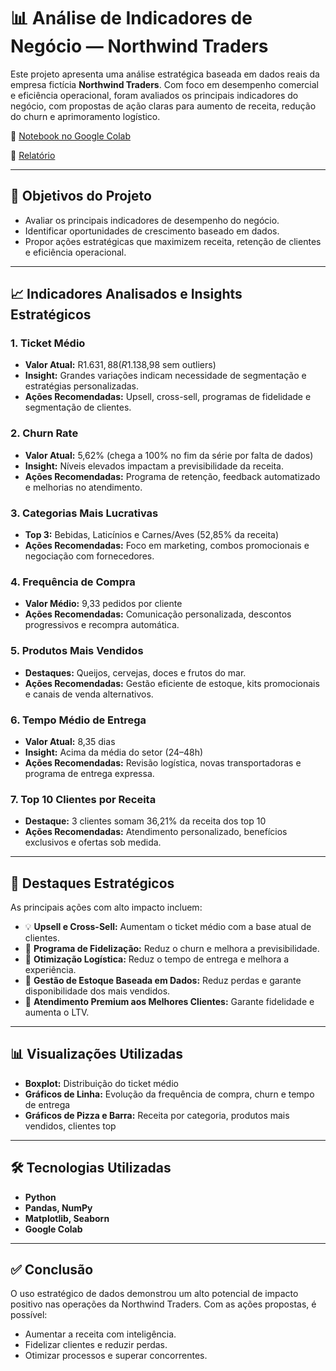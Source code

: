 # 📊 Análise de Indicadores de Negócio — Northwind Traders

Este projeto apresenta uma análise estratégica baseada em dados reais da empresa fictícia **Northwind Traders**. Com foco em desempenho comercial e eficiência operacional, foram avaliados os principais indicadores do negócio, com propostas de ação claras para aumento de receita, redução do churn e aprimoramento logístico.

🔗 [Notebook no Google Colab](https://colab.research.google.com/drive/1ergdGCCEuASvu-AjynlNMtTCa1-BIgpy?usp=sharing)

🔗 [Relatório](https://docs.google.com/document/d/12q4lhw7vqkrQxu-nx6JPe9URqp3VOH9kB8vFgRu9VIk/edit?usp=sharing)

---

## 📌 Objetivos do Projeto

- Avaliar os principais indicadores de desempenho do negócio.
- Identificar oportunidades de crescimento baseado em dados.
- Propor ações estratégicas que maximizem receita, retenção de clientes e eficiência operacional.

---

## 📈 Indicadores Analisados e Insights Estratégicos

### 1. **Ticket Médio**
- **Valor Atual:** R$1.631,88 (R$1.138,98 sem outliers)
- **Insight:** Grandes variações indicam necessidade de segmentação e estratégias personalizadas.
- **Ações Recomendadas:** Upsell, cross-sell, programas de fidelidade e segmentação de clientes.

### 2. **Churn Rate**
- **Valor Atual:** 5,62% (chega a 100% no fim da série por falta de dados)
- **Insight:** Níveis elevados impactam a previsibilidade da receita.
- **Ações Recomendadas:** Programa de retenção, feedback automatizado e melhorias no atendimento.

### 3. **Categorias Mais Lucrativas**
- **Top 3:** Bebidas, Laticínios e Carnes/Aves (52,85% da receita)
- **Ações Recomendadas:** Foco em marketing, combos promocionais e negociação com fornecedores.

### 4. **Frequência de Compra**
- **Valor Médio:** 9,33 pedidos por cliente
- **Ações Recomendadas:** Comunicação personalizada, descontos progressivos e recompra automática.

### 5. **Produtos Mais Vendidos**
- **Destaques:** Queijos, cervejas, doces e frutos do mar.
- **Ações Recomendadas:** Gestão eficiente de estoque, kits promocionais e canais de venda alternativos.

### 6. **Tempo Médio de Entrega**
- **Valor Atual:** 8,35 dias
- **Insight:** Acima da média do setor (24–48h)
- **Ações Recomendadas:** Revisão logística, novas transportadoras e programa de entrega expressa.

### 7. **Top 10 Clientes por Receita**
- **Destaque:** 3 clientes somam 36,21% da receita dos top 10
- **Ações Recomendadas:** Atendimento personalizado, benefícios exclusivos e ofertas sob medida.

---

## 🚀 Destaques Estratégicos

As principais ações com alto impacto incluem:

- 💡 **Upsell e Cross-Sell:** Aumentam o ticket médio com a base atual de clientes.
- 🧲 **Programa de Fidelização:** Reduz o churn e melhora a previsibilidade.
- 🚚 **Otimização Logística:** Reduz o tempo de entrega e melhora a experiência.
- 🏪 **Gestão de Estoque Baseada em Dados:** Reduz perdas e garante disponibilidade dos mais vendidos.
- 👑 **Atendimento Premium aos Melhores Clientes:** Garante fidelidade e aumenta o LTV.

---

## 📊 Visualizações Utilizadas

- **Boxplot:** Distribuição do ticket médio
- **Gráficos de Linha:** Evolução da frequência de compra, churn e tempo de entrega
- **Gráficos de Pizza e Barra:** Receita por categoria, produtos mais vendidos, clientes top

---

## 🛠️ Tecnologias Utilizadas

- **Python**
- **Pandas, NumPy**
- **Matplotlib, Seaborn**
- **Google Colab**

---

## ✅ Conclusão

O uso estratégico de dados demonstrou um alto potencial de impacto positivo nas operações da Northwind Traders. Com as ações propostas, é possível:

- Aumentar a receita com inteligência.
- Fidelizar clientes e reduzir perdas.
- Otimizar processos e superar concorrentes.
